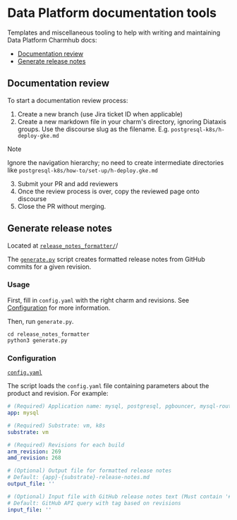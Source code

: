 # Data Platform documentation tools

Templates and miscellaneous tooling to help with writing and maintaining Data Platform Charmhub docs:
* [Documentation review](#documentation-review)
* [Generate release notes](#generate-release-notes)

## Documentation review
To start a documentation review process:
1. Create a new branch (use Jira ticket ID when applicable)
2. Create a new markdown file in your charm's directory, ignoring Diataxis groups. Use the discourse slug as the filename.
E.g. `postgresql-k8s/h-deploy-gke.md`

> [!NOTE]  
> Ignore the navigation hierarchy; no need to create intermediate directories like `postgresql-k8s/how-to/set-up/h-deploy.gke.md`

3. Submit your PR and add reviewers
4. Once the review process is over, copy the reviewed page onto discourse
5. Close the PR without merging.

## Generate release notes
Located at [`release_notes_formatter/`](release_notes_formatter/)/

The [`generate.py`](release_notes_formatter/generate.py) script creates formatted release notes from GitHub commits for a given revision.

### Usage
First, fill in `config.yaml` with the right charm and revisions. See [Configuration](#configuration) for more information.

Then, run `generate.py`.
```shell
cd release_notes_formatter
python3 generate.py
```

### Configuration
[`config.yaml`](release_notes_formatter/config.yaml)

The script loads the `config.yaml` file containing parameters about the product and revision. For example:
```yaml
# (Required) Application name: mysql, postgresql, pgbouncer, mysql-router
app: mysql

# (Required) Substrate: vm, k8s
substrate: vm

# (Required) Revisions for each build
arm_revision: 269
amd_revision: 268

# (Optional) Output file for formatted release notes
# Default: {app}-{substrate}-release-notes.md
output_file: ''

# (Optional) Input file with GitHub release notes text (Must contain '## What's Changed` heading) 
# Default: GitHub API query with tag based on revisions
input_file: ''
```

